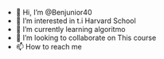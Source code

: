 - 👋 Hi, I’m @Benjunior40
- 👀 I’m interested in t.i Harvard School 
- 🌱 I’m currently learning algoritmo 
- 💞️ I’m looking to collaborate on This course
- 📫 How to reach me 

<!---
Benjunior40/Benjunior40 is a ✨ special ✨ repository because its `README.md` (this file) appears on your GitHub profile.
You can click the Preview link to take a look at your changes.
--->
